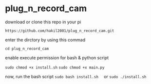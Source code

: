 # plug_n_record_cam
download or clone this repo in your pi

```https://github.com/hakil2001/plug_n_record_cam.git```

enter the dirctory by using this commad

```cd plug_n_record_cam```

enable execute  permission for bash & python script

```sudo chmod +x install.sh```
```sudo chmod +x main.py```

now, run the bash script 
```sudo bash install.sh  ```
or
```sudo ./install.sh```

